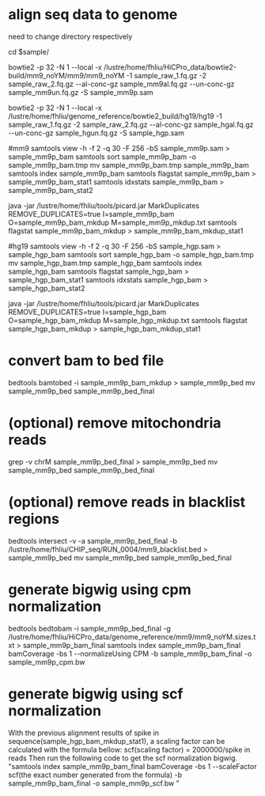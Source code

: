 
# align seq data to genome
need to change directory respectively

cd $sample/

bowtie2 -p 32  -N 1 --local -x /lustre/home/fhliu/HiCPro_data/bowtie2-build/mm9_noYM/mm9/mm9_noYM -1 sample_raw_1.fq.gz -2 sample_raw_2.fq.gz --al-conc-gz sample_mm9al.fq.gz --un-conc-gz sample_mm9un.fq.gz -S sample_mm9p.sam

bowtie2 -p 32  -N 1 --local -x /lustre/home/fhliu/genome_reference/bowtie2_build/hg19/hg19 -1 sample_raw_1.fq.gz -2 sample_raw_2.fq.gz --al-conc-gz sample_hgal.fq.gz --un-conc-gz sample_hgun.fq.gz -S sample_hgp.sam

#mm9
samtools view -h -f 2 -q 30 -F 256 -bS sample_mm9p.sam > sample_mm9p_bam
samtools sort sample_mm9p_bam -o sample_mm9p_bam.tmp
mv sample_mm9p_bam.tmp sample_mm9p_bam
samtools index sample_mm9p_bam
samtools flagstat sample_mm9p_bam > sample_mm9p_bam_stat1
samtools idxstats sample_mm9p_bam > sample_mm9p_bam_stat2

java -jar /lustre/home/fhliu/tools/picard.jar MarkDuplicates REMOVE_DUPLICATES=true I=sample_mm9p_bam O=sample_mm9p_bam_mkdup M=sample_mm9p_mkdup.txt
samtools flagstat sample_mm9p_bam_mkdup > sample_mm9p_bam_mkdup_stat1

#hg19
samtools view -h -f 2 -q 30 -F 256 -bS sample_hgp.sam > sample_hgp_bam
samtools sort sample_hgp_bam -o sample_hgp_bam.tmp
mv sample_hgp_bam.tmp sample_hgp_bam
samtools index sample_hgp_bam
samtools flagstat sample_hgp_bam > sample_hgp_bam_stat1
samtools idxstats sample_hgp_bam > sample_hgp_bam_stat2

java -jar /lustre/home/fhliu/tools/picard.jar MarkDuplicates REMOVE_DUPLICATES=true I=sample_hgp_bam O=sample_hgp_bam_mkdup M=sample_hgp_mkdup.txt
samtools flagstat sample_hgp_bam_mkdup > sample_hgp_bam_mkdup_stat1





# convert bam to bed file
bedtools bamtobed -i sample_mm9p_bam_mkdup > sample_mm9p_bed
mv sample_mm9p_bed sample_mm9p_bed_final

# (optional) remove mitochondria reads
grep -v chrM sample_mm9p_bed_final > sample_mm9p_bed
mv sample_mm9p_bed sample_mm9p_bed_final

# (optional) remove reads in blacklist regions
bedtools intersect -v -a sample_mm9p_bed_final -b /lustre/home/fhliu/CHIP_seq/RUN_0004/mm9_blacklist.bed > sample_mm9p_bed
mv sample_mm9p_bed sample_mm9p_bed_final

# generate bigwig using cpm normalization
bedtools bedtobam -i sample_mm9p_bed_final -g /lustre/home/fhliu/HiCPro_data/genome_reference/mm9/mm9_noYM.sizes.txt > sample_mm9p_bam_final
samtools index sample_mm9p_bam_final
bamCoverage -bs 1 --normalizeUsing CPM -b sample_mm9p_bam_final -o sample_mm9p_cpm.bw
# generate bigwig using scf normalization
With the previous alignment results of spike in sequence(sample_hgp_bam_mkdup_stat1), a scaling factor can be calculated with the formula bellow: 
scf(scaling factor) = 2000000/spike in reads
Then run the following code to get the scf normalization bigwig.
"samtools index sample_mm9p_bam_final
bamCoverage -bs 1 --scaleFactor scf(the exact number generated from the formula) -b sample_mm9p_bam_final -o sample_mm9p_scf.bw
"



